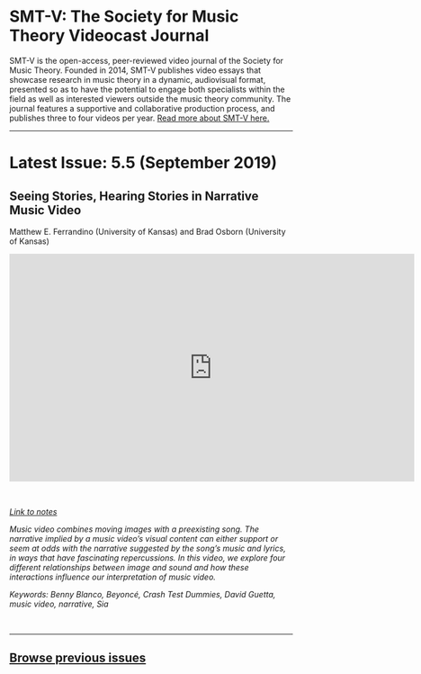 # SMT-V: The Society for Music Theory Videocast Journal

SMT-V is the open-access, peer-reviewed video journal of the Society for Music Theory. Founded in 2014, SMT-V publishes video essays that showcase research in music theory in a dynamic, audiovisual format, presented so as to have the potential to engage both specialists within the field as well as interested viewers outside the music theory community. The journal features a supportive and collaborative production process, and publishes three to four videos per year. [Read more about SMT-V here.](about)

<hr>

# Latest Issue: 5.5 (September 2019)

## Seeing Stories, Hearing Stories in Narrative Music Video
Matthew E. Ferrandino (University of Kansas) and Brad Osborn (University of Kansas)

<div class="intrinsic-container intrinsic-container-16x9">
<center><iframe src="https://player.vimeo.com/video/351095893?title=0&byline=0&portrait=0" width="720" height="405" frameborder="0" allow="autoplay; fullscreen" allowfullscreen></iframe></center>
</div><p>&nbsp;</p>

*[Link to notes](http://www.smt-v.org/bibliographies/5_5_Ferrandino_Osborn.pdf)*

*Music video combines moving images with a preexisting song. The narrative implied by a music video’s visual content can either support or seem at odds with the narrative suggested by the song’s music and lyrics, in ways that have fascinating repercussions. In this video, we explore four different relationships between image and sound and how these interactions influence our interpretation of music video.*

*Keywords: Benny Blanco, Beyoncé, Crash Test Dummies, David Guetta,  music video, narrative, Sia*

<p>&nbsp;</p>
<hr>



## [Browse previous issues](archives)

